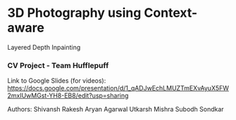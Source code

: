 # 3D Photography using Context-aware 
Layered Depth Inpainting
### CV Project - Team Hufflepuff
Link to Google Slides (for videos): https://docs.google.com/presentation/d/1_qADJwEchLMUZTmEXvAyuX5FW2mxIUwMGst-YH8-EB8/edit?usp=sharing

Authors:
Shivansh Rakesh
Aryan Agarwal
Utkarsh Mishra
Subodh Sondkar
